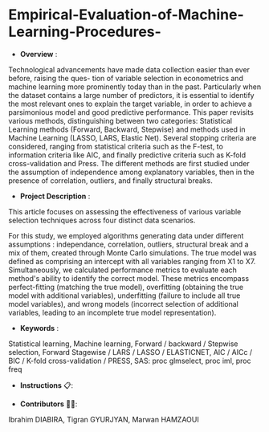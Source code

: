 # Empirical-Evaluation-of-Machine-Learning-Procedures-
- __Overview__  :

Technological advancements have made data collection easier than ever before, raising the ques-
tion of variable selection in econometrics and machine learning more prominently today than in the
past. Particularly when the dataset contains a large number of predictors, it is essential to identify
the most relevant ones to explain the target variable, in order to achieve a parsimonious model
and good predictive performance. This paper revisits various methods, distinguishing between
two categories: Statistical Learning methods (Forward, Backward, Stepwise) and methods used in
Machine Learning (LASSO, LARS, Elastic Net). Several stopping criteria are considered, ranging
from statistical criteria such as the F-test, to information criteria like AIC, and finally predictive
criteria such as K-fold cross-validation and Press. The different methods are first studied under
the assumption of independence among explanatory variables, then in the presence of correlation,
outliers, and finally structural breaks. 

- __Project Description__ :

This article focuses on assessing the effectiveness of various variable selection techniques across four distinct data scenarios. 

For this study, we employed algorithms generating  data under different assumptions : independance, correlation, outliers, structural break and a mix of them, created through Monte Carlo simulations. The true model was defined as comprising an intercept with all variables ranging from X1 to X7. Simultaneously, we calculated performance metrics to evaluate each method's ability to identify the correct model. These metrics encompass perfect-fitting (matching the true model), overfitting (obtaining the true model with additional variables), underfitting (failure to include all true model variables), and wrong models (incorrect selection of additional variables, leading to an incomplete true model representation).

- __Keywords__ :

Statistical learning,
Machine learning,
Forward / backward / Stepwise selection,
Forward Stagewise / LARS / LASSO / ELASTICNET,
AIC / AICc / BIC / K-fold cross-validation / PRESS,
SAS: proc glmselect, proc iml, proc freq

- __Instructions__ 📋:



- __Contributors__ 👩‍🎓:
  
Ibrahim DIABIRA,
Tigran GYURJYAN,
Marwan HAMZAOUI
